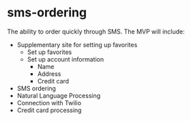 # sms-ordering
The ability to order quickly through SMS. The MVP will include:

* Supplementary site for setting up favorites
  - Set up favorites
  - Set up account information
    - Name
    - Address
    - Credit card
* SMS ordering
* Natural Language Processing
* Connection with Twilio
* Credit card processing
